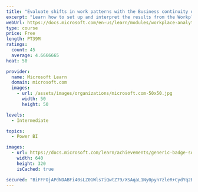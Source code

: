 ```yaml
---
title: "Evaluate shifts in work patterns with the Business continuity dashboard in Microsoft Workplace Analytics"
excerpt: "Learn how to set up and interpret the results from the Workplace Analytics Power BI Business continuity dashboard. Generate insights from the behavioral data to help navigate shifts in employee and team work patterns."
webUrl: https://docs.microsoft.com/en-us/learn/modules/workplace-analytics-business-continuity/
type: course
price: Free
length: PT39M
ratings:
  count: 45
  average: 4.6666665
heat: 50

provider:
  name: Microsoft Learn
  domain: microsoft.com
  images:
    - url: /assets/images/organizations/microsoft.com-50x50.jpg
      width: 50
      height: 50

levels:
  - Intermediate

topics:
  - Power BI

images:
  - url: https://docs.microsoft.com/learn/achievements/generic-badge-social.png
    width: 640
    height: 320
    isCached: true

secured: "BiFFFOjAPdNDABFi40sLZ0GWls7iQwtZ79/XSAqaL1Ny0pyn7zleR+CydYq2B7LYWEacO37j8HuM5/JOoDMAmBQYV00i6pJgwQ7jOHlru7u4Mlkx9o1oiD6y2pp54jSmB/0cnXX1Nj6G+AQGvU6TPJSpo0OnCvz5VyDYeOvxAkpAd8WbuQcY5qpbW+JPXlt7hYW4yLNUOe8/I1XSSQ2MCzfLTMCI57Q3JT6lECZixlinavxqbnrPZ46DRTUV86r5tNe5PXcqfu1tKz6JNDxoy9Wt09gEg9SMG5dbrpAWD+7tJBAoSLJZnFQirVv4q/rhEvOU2o+s5WLoijTQp4PpU2bmnRbclZoR5OqThxFf1BkogyLZXt/cKFwTQHj1XqDgaes0+gz4pEkwpgFq8Lrq9noRxQiOLjWB6jECylnfS/g=;zi1GoUhGeXQmCJgTveFCUQ=="
---
```


